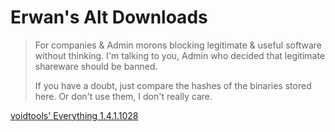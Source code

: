 # Erwan's Alt Downloads

> For companies & Admin morons blocking legitimate & useful software without thinking.
> I'm talking to you, Admin who decided that legitimate shareware should be banned.
>
> If you have a doubt, just compare the hashes of the binaries stored here. Or don't use them, I don't really care.

[voidtools' Everything 1.4.1.1028](Everything-1.4.1.1028.x64-Setup.exe)
